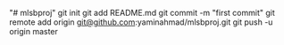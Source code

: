 "# mlsbproj"  git init git add README.md git commit -m "first commit" git remote add origin git@github.com:yaminahmad/mlsbproj.git git push -u origin master
